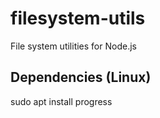 # filesystem-utils
File system utilities for Node.js
## Dependencies (Linux)
sudo apt install progress

